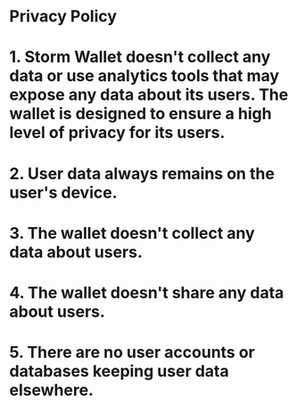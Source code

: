 # Privacy Policy
# 1. Storm Wallet doesn't collect any data or use analytics tools that may expose any data about its users. The wallet is designed to ensure a high level of privacy for its users.
# 2. User data always remains on the user's device.
# 3. The wallet doesn't collect any data about users.
# 4. The wallet doesn't share any data about users. 
# 5. There are no user accounts or databases keeping user data elsewhere.
